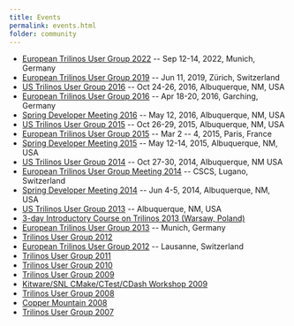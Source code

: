 ```yaml
---
title: Events
permalink: events.html
folder: community
---
```


*   [European Trilinos User Group 2022](european_trilinos_user_group_meeting_2022.html) -- Sep 12-14, 2022, Munich, Germany
*   [European Trilinos User Group 2019](european_trilinos_user_group_meeting_2019.html) -- Jun 11, 2019, Zürich, Switzerland
*   [US Trilinos User Group 2016](trilinos_user-developer_group_meeting_2016.html) -- Oct 24-26, 2016, Albuquerque, NM, USA
*   [European Trilinos User Group 2016](european_trilinos_user_group_meeting_2016.html) -- Apr 18-20, 2016, Garching, Germany
*   [Spring Developer Meeting 2016](spring_developer_meeting_2016.html) -- May 12, 2016, Albuquerque, NM, USA
*   [US Trilinos User Group 2015](trilinos_user_group_meeting_2015.html) -- Oct 26-29, 2015, Albuquerque, NM, USA
*   [European Trilinos User Group 2015](european_trilinos_user_group_meeting_2015.html) -- Mar 2 -- 4, 2015, Paris, France
*   [Spring Developer Meeting 2015](spring_developer_meeting_2015.html) -- May 12-14, 2015, Albuquerque, NM, USA
*   [US Trilinos User Group 2014](trilinos_user_group_meeting_2014.html) -- Oct 27-30, 2014, Albuquerque, NM USA
*   [European Trilinos User Group Meeting 2014](european_trilinos_user_group_meeting_2014.html) -- CSCS, Lugano, Switzerland
*   [Spring Developer Meeting 2014](spring_developer_meeting_2014.html) -- Jun 4-5, 2014, Albuquerque, NM, USA
*   [US Trilinos User Group 2013](trilinos_user_group_meeting_2013.html) -- Albuquerque, NM, USA
*   [3-day Introductory Course on Trilinos 2013 (Warsaw, Poland)](3-day_introductory_course_on_trilinos.html)
*   [European Trilinos User Group 2013](european_trilinos_user_group_meeting_2013.html) -- Munich, Germany
*   [Trilinos User Group 2012](trilinos_user_group_meeting_2012.html)
*   [European Trilinos User Group 2012](european_trilinos_user_group_meeting_2012.html) -- Lausanne, Switzerland
*   [Trilinos User Group 2011](trilinos_user_group_meeting_2011.html)
*   [Trilinos User Group 2010](trilinos_user_group_meeting_2010.html)
*   [Trilinos User Group 2009](trilinos_user_group_meeting_2009.html)
*   [Kitware/SNL CMake/CTest/CDash Workshop 2009](kitwaresnl-cmakectestcdash-workshop.html)
*   [Trilinos User Group 2008](trilinos_user_group_meeting_2008.html)
*   [Copper Mountain 2008](copper_mountain_conference_2008.html)
*   [Trilinos User Group 2007](trilinos_user_group_meeting_2007.html)
